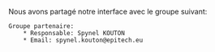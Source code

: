 Nous avons partagé notre interface avec le groupe suivant:

    Groupe partenaire:
        * Responsable: Spynel KOUTON
        * Email: spynel.kouton@epitech.eu
